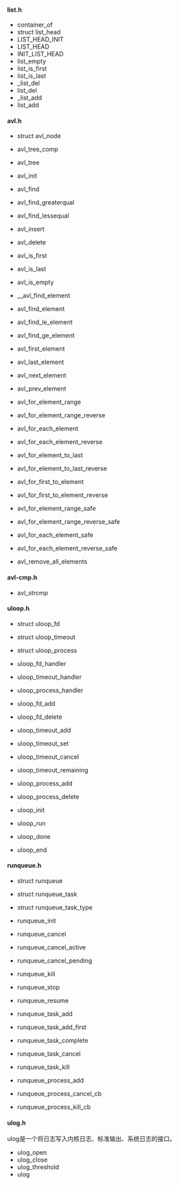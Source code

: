 
#### list.h

* container_of
* struct list_head
* LIST_HEAD_INIT
* LIST_HEAD
* INIT_LIST_HEAD
* list_empty
* list_is_first
* list_is_last
* _list_del
* list_del
* _list_add
* list_add





#### avl.h

* struct avl_node
* avl_tree_comp
* avl_tree

* avl_init
* avl_find
* avl_find_greaterqual
* avl_find_lessequal
* avl_insert
* avl_delete

* avl_is_first
* avl_is_last
* avl_is_empty
* __avl_find_element

* avl_find_element
* avl_find_le_element
* avl_find_ge_element
* avl_first_element
* avl_last_element
* avl_next_element
* avl_prev_element
* avl_for_element_range
* avl_for_element_range_reverse
* avl_for_each_element
* avl_for_each_element_reverse
* avl_for_element_to_last
* avl_for_element_to_last_reverse
* avl_for_first_to_element
* avl_for_first_to_element_reverse
* avl_for_element_range_safe
* avl_for_element_range_reverse_safe
* avl_for_each_element_safe
* avl_for_each_element_reverse_safe
* avl_remove_all_elements

#### avl-cmp.h

* avl_strcmp


#### uloop.h

* struct uloop_fd
* struct uloop_timeout
* struct uloop_process

* uloop_fd_handler
* uloop_timeout_handler
* uloop_process_handler

* uloop_fd_add
* uloop_fd_delete

* uloop_timeout_add
* uloop_timeout_set
* uloop_timeout_cancel
* uloop_timeout_remaining

* uloop_process_add
* uloop_process_delete


* uloop_init
* uloop_run
* uloop_done
* uloop_end

#### runqueue.h

* struct runqueue
* struct runqueue_task
* struct runqueue_task_type

* runqueue_init
* runqueue_cancel
* runqueue_cancel_active
* runqueue_cancel_pending
* runqueue_kill
* runqueue_stop
* runqueue_resume

* runqueue_task_add
* runqueue_task_add_first
* runqueue_task_complete
* runqueue_task_cancel
* runqueue_task_kill

* runqueue_process_add
* runqueue_process_cancel_cb
* runqueue_process_kill_cb



#### ulog.h

ulog是一个将日志写入内核日志、标准输出、系统日志的接口。

* ulog_open
* ulog_close
* ulog_threshold
* ulog

